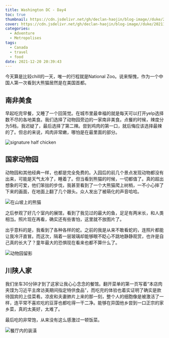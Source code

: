 ```yaml
---
title: Washington DC - Day4
toc: true
thumbnail: https://cdn.jsdelivr.net/gh/declan-haojin/blog-image//duke/20211221205442.png
cover: https://cdn.jsdelivr.net/gh/declan-haojin/blog-image//duke/20211221205442.png
categories:
  - Adventure
  - Metropolises
tags:
  - Canada
  - travel
  - food
date: 2021-12-20 20:39:43
---
```


今天算是比较chill的一天，唯一的行程就是National Zoo。说来惭愧，作为一个中国人第一次看到大熊猫居然是在美国首都。



## 南非美食

早起吃完早餐，又睡了一个回笼觉。在城市里最幸福的就是每天可以打开yelp选择数不尽的各地美食。我们选择了动物园旁边的一家南非美食。点餐的时候，辣度分为5档，我迟疑了，最后选择了第二辣。尝到鸡肉的第一口，就后悔应该选择最辣的了。但总的来说，鸡肉非常嫩，哪怕是在最里面的部分。

![signature half chicken](https://cdn.jsdelivr.net/gh/declan-haojin/blog-image//duke/20211221204452.png)

## 国家动物园

动物园和其他经典一样，也都是完全免费的。入园后的前几个景点发现动物都没有出来，可能是天气太冷了，睡着了。但当看到熊猫的时候，一切都值了。真的超出想象的可爱，他们笨拙的步伐，我甚至看到了一个大熊猫爬上树梢，一不小心摔了下来的画面，在地面上翻了几个跟头。众人发出了被萌化的声音哈哈。

![在山坡上的熊猫](https://cdn.jsdelivr.net/gh/declan-haojin/blog-image//duke/20211221204815.png)

之后参观了好几个室内的展馆，看到了我见过的最大的鱼，足足有两米长，和人类相当。照片现在再看，确实还有些害怕，这里就不放图片了。

出乎意料的是，我看到了各种各样的蛇。之前的我是从来不敢看蛇的，连照片都能让我冷汗直冒。而这次，隔着一层玻璃却能够眼不眨心不跳地静静观赏，也许是自己真的长大了？童年最大的恐惧现在看来也都不算什么了。

![动物园留影](https://cdn.jsdelivr.net/gh/declan-haojin/blog-image//duke/20211221205035.png)

## 川陕人家

我们坐车30分钟才到了这家让我心心念念的餐馆。翻开菜单的第一页写着“本店肉夹馍为习近平主席访美期间指定特供食品”，而吃完的体验也着实证明了确实是款待国宾的上佳菜肴。凉皮和夫妻肺片上来的那一刻，整个人的细胞像是被激活了一样，连平常不喜欢吃的豆芽也都吃得一干二净。能够在异国他乡尝到一口正宗的家乡菜，真的太美好，太难了。

最后吃的非常饱，从来没有这么感激过一顿饭菜。

![餐厅内的装潢](https://cdn.jsdelivr.net/gh/declan-haojin/blog-image//duke/20211221205403.png)
